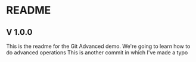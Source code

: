 # README

## V 1.0.0
This is the readme for the Git Advanced demo. We're going to learn how to do advanced operations
This is another commit in which I've made a typo
